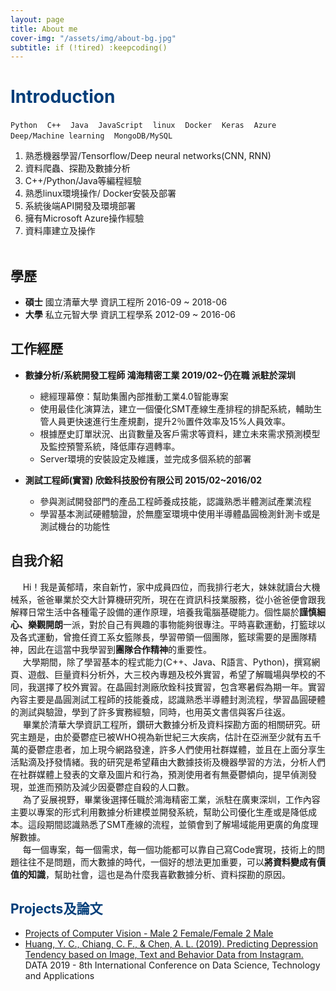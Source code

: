 ```yaml
---
layout: page
title: About me
cover-img: "/assets/img/about-bg.jpg"
subtitle: if (!tired) :keepcoding()
---
```

# <font color="#003D79">Introduction</font>

`Python` &nbsp;&nbsp;&nbsp;`C++`  &nbsp;&nbsp;&nbsp;`Java`  &nbsp;&nbsp;&nbsp;`JavaScript`  &nbsp;&nbsp;&nbsp;`linux`&nbsp;&nbsp;&nbsp;  `Docker`&nbsp;&nbsp;&nbsp;  `Keras`&nbsp;&nbsp;&nbsp;  `Azure`&nbsp;&nbsp;&nbsp;  `Deep/Machine learning`&nbsp;&nbsp;&nbsp;  `MongoDB/MySQL`


1. 熟悉機器學習/Tensorflow/Deep neural networks(CNN, RNN)
2. 資料爬蟲、探勘及數據分析
3. C++/Python/Java等編程經驗
4. 熟悉linux環境操作/ Docker安裝及部署
5. 系統後端API開發及環境部署
6. 擁有Microsoft Azure操作經驗
7. 資料庫建立及操作
<br><br>

## 學歷

*  **碩士** 國立清華大學 資訊工程所 2016-09 ~ 2018-06
*  **大學** 私立元智大學 資訊工程學系 2012-09 ~ 2016-06

## 工作經歷

* **數據分析/系統開發工程師 鴻海精密工業 2019/02~仍在職 派駐於深圳**

	- 總經理幕僚：幫助集團內部推動工業4.0智能專案
	- 使用最佳化演算法，建立一個優化SMT產線生產排程的排配系統，輔助生管人員更快速進行生產規劃，提升2％置件效率及15%人員效率。
    - 根據歷史訂單狀況、出貨數量及客戶需求等資料，建立未來需求預測模型及監控預警系統，降低庫存週轉率。
    - Server環境的安裝設定及維護，並完成多個系統的部署

* **測試工程師(實習) 欣銓科技股份有限公司 2015/02~2016/02** 

    - 參與測試開發部門的產品工程師養成技能，認識熟悉半體測試產業流程
    - 學習基本測試硬體驗證，於無塵室環境中使用半導體晶圓檢測針測卡或是測試機台的功能性

## 自我介紹
&nbsp;&nbsp;&nbsp;&nbsp; Hi！我是黃郁晴，來自新竹，家中成員四位，而我排行老大，妹妹就讀台大機械系，爸爸畢業於交大計算機研究所，現在在資訊科技業服務，從小爸爸便會跟我解釋日常生活中各種電子設備的運作原理，培養我電腦基礎能力。個性屬於**謹慎細心、樂觀開朗**一派，對於自己有興趣的事物能夠很專注。平時喜歡運動，打籃球以及各式運動，曾擔任資工系女籃隊長，學習帶領一個團隊，籃球需要的是團隊精神，因此在這當中我學習到**團隊合作精神**的重要性。<br>
&nbsp;&nbsp;&nbsp;&nbsp; 大學期間，除了學習基本的程式能力(C++、Java、R語言、Python)，撰寫網頁、遊戲、巨量資料分析外，大三校內專題及校外實習，希望了解職場與學校的不同，我選擇了校外實習。在晶圓封測廠欣銓科技實習，包含寒暑假為期一年。實習內容主要是晶圓測試工程師的技能養成，認識熟悉半導體封測流程，學習晶圓硬體的測試與驗證，學到了許多實務經驗，同時，也用英文書信與客戶往返。<br>
&nbsp;&nbsp;&nbsp;&nbsp; 畢業於清華大學資訊工程所，鑽研大數據分析及資料探勘方面的相關研究。研究主題是，由於憂鬱症已被WHO視為新世紀三大疾病，估計在亞洲至少就有五千萬的憂鬱症患者，加上現今網路發達，許多人們使用社群媒體，並且在上面分享生活點滴及抒發情緒。我的研究是希望藉由大數據技術及機器學習的方法，分析人們在社群媒體上發表的文章及圖片和行為，預測使用者有無憂鬱傾向，提早偵測發現，並進而預防及減少因憂鬱症自殺的人口數。<br>
&nbsp;&nbsp;&nbsp;&nbsp; 為了妥展視野，畢業後選擇任職於鴻海精密工業，派駐在廣東深圳，工作內容主要以專案的形式利用數據分析建模並開發系統，幫助公司優化生產或是降低成本。這段期間認識熟悉了SMT產線的流程，並領會到了解場域能用更廣的角度理解數據。<br>
&nbsp;&nbsp;&nbsp;&nbsp; 每一個專案，每一個需求，每一個功能都可以靠自己寫Code實現，技術上的問題往往不是問題，而大數據的時代，一個好的想法更加重要，可以**將資料變成有價值的知識**，幫助社會，這也是為什麼我喜歡數據分析、資料探勘的原因。

## <font color="#003D79">Projects及論文</font>
* [Projects of Computer Vision - Male 2 Female/Female 2 Male](https://sites.google.com/view/cvfx17/project/project-i?authuser=0)<br>
* [Huang, Y. C., Chiang, C. F., & Chen, A. L. (2019). Predicting Depression Tendency based on Image, Text and Behavior Data from Instagram.](https://drive.google.com/file/d/1S_2F4NEdDwks0XcS_8vob0Rs1zOIprYN/view?usp=sharing) DATA 2019 - 8th International Conference on Data Science, Technology and Applications